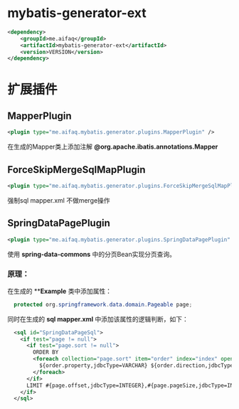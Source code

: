 # mybatis-generator-ext

```xml
<dependency>
	<groupId>me.aifaq</groupId>
	<artifactId>mybatis-generator-ext</artifactId>
	<version>VERSION</version>
</dependency>
```

# 扩展插件


## MapperPlugin

```xml
<plugin type="me.aifaq.mybatis.generator.plugins.MapperPlugin" />
```

在生成的Mapper类上添加注解 **@org.apache.ibatis.annotations.Mapper**


## ForceSkipMergeSqlMapPlugin

```xml
<plugin type="me.aifaq.mybatis.generator.plugins.ForceSkipMergeSqlMapPlugin" />
```

强制sql mapper.xml 不做merge操作

## SpringDataPagePlugin

```xml
<plugin type="me.aifaq.mybatis.generator.plugins.SpringDataPagePlugin" />
```

使用 **spring-data-commons** 中的分页Bean实现分页查询。

### 原理：

在生成的 ****Example** 类中添加属性：

```java
  protected org.springframework.data.domain.Pageable page;
```

同时在生成的 **sql mapper.xml** 中添加该属性的逻辑判断，如下：

```xml
  <sql id="SpringDataPageSql">
    <if test="page != null">
      <if test="page.sort != null">
        ORDER BY
        <foreach collection="page.sort" item="order" index="index" open="" separator="," close="">
          ${order.property,jdbcType=VARCHAR} ${order.direction,jdbcType=VARCHAR}
        </foreach>
      </if>
      LIMIT #{page.offset,jdbcType=INTEGER},#{page.pageSize,jdbcType=INTEGER}
    </if>
  </sql>
```